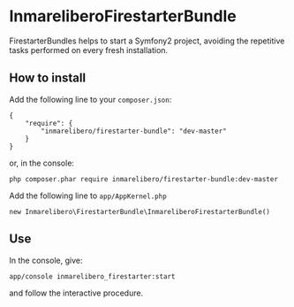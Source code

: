 InmareliberoFirestarterBundle
=============================

FirestarterBundles helps to start a Symfony2 project, avoiding the repetitive tasks performed on every fresh installation.


## How to install

Add the following line to your `composer.json`:

```
{
    "require": {
        "inmarelibero/firestarter-bundle": "dev-master"
    }
}
```

or, in the console:

    php composer.phar require inmarelibero/firestarter-bundle:dev-master

Add the following line to `app/AppKernel.php`

    new Inmarelibero\FirestarterBundle\InmareliberoFirestarterBundle()

## Use

In the console, give:

    app/console inmarelibero_firestarter:start

and follow the interactive procedure.